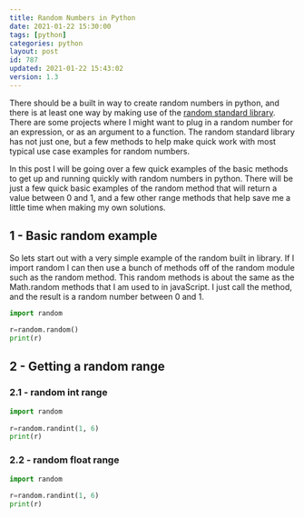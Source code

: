 ```yaml
---
title: Random Numbers in Python
date: 2021-01-22 15:30:00
tags: [python]
categories: python
layout: post
id: 787
updated: 2021-01-22 15:43:02
version: 1.3
---
```


There should be a built in way to create random numbers in python, and there is at least one way by making use of the [random standard library](https://docs.python.org/3.7/library/random.html). There are some projects where I might want to plug in a random number for an expression, or as an argument to a function. The random standard library has not just one, but a few methods to help make quick work with most typical use case examples for random numbers.

In this post I will be going over a few quick examples of the basic methods to get up and running quickly with random numbers in python. There will be just a few quick basic examples of the random method that will return a value between 0 and 1, and a few other range methods that help save me a little time when making my own solutions.

<!-- more -->

## 1 - Basic random example

So lets start out with a very simple example of the random built in library. If I import random I can then use a bunch of methods off of the random module such as the random method. This random methods is about the same as the Math.random methods that I am used to in javaScript. I just call the method, and the result is a random number between 0 and 1.

```python
import random
 
r=random.random()
print(r)
```

## 2 - Getting a random range

### 2.1 - random int range

```python
import random
 
r=random.randint(1, 6)
print(r)
```

### 2.2 - random float range

```python
import random
 
r=random.randint(1, 6)
print(r)
```


